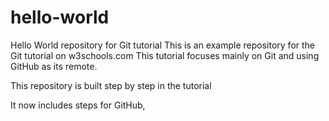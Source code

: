 # hello-world
Hello World repository for Git tutorial
This is an example repository for the Git tutorial on w3schools.com
This tutorial focuses mainly on Git and using GitHub as its remote.

This repository is built step by step in the tutorial

It now includes steps for GitHub,
